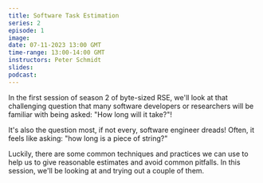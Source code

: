 ```yaml
---
title: Software Task Estimation
series: 2
episode: 1
image:
date: 07-11-2023 13:00 GMT
time-range: 13:00-14:00 GMT
instructors: Peter Schmidt
slides: 
podcast: 
---
```


In the first session of season 2 of byte-sized RSE, we'll look at that 
challenging question that many software developers or researchers will 
be familiar with being asked: "How long will it take?"!

It's also the question most, if not every, software engineer dreads! 
Often, it feels like asking: "how long is a piece of string?"

Luckily, there are some common techniques and practices we can use to 
help us to give reasonable estimates and avoid common pitfalls. In 
this session, we'll be looking at and trying out a couple of them.
